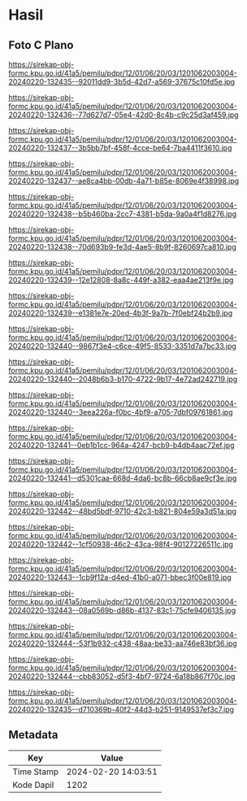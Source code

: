 # Hasil

## Foto C Plano

https://sirekap-obj-formc.kpu.go.id/41a5/pemilu/pdpr/12/01/06/20/03/1201062003004-20240220-132435--92011dd9-3b5d-42d7-a569-37675c10fd5e.jpg

https://sirekap-obj-formc.kpu.go.id/41a5/pemilu/pdpr/12/01/06/20/03/1201062003004-20240220-132436--77d627d7-05e4-42d0-8c4b-c9c25d3af459.jpg

https://sirekap-obj-formc.kpu.go.id/41a5/pemilu/pdpr/12/01/06/20/03/1201062003004-20240220-132437--3b5bb7bf-458f-4cce-be64-7ba4411f3610.jpg

https://sirekap-obj-formc.kpu.go.id/41a5/pemilu/pdpr/12/01/06/20/03/1201062003004-20240220-132437--ae8ca4bb-00db-4a71-b85e-8069e4f38998.jpg

https://sirekap-obj-formc.kpu.go.id/41a5/pemilu/pdpr/12/01/06/20/03/1201062003004-20240220-132438--b5b460ba-2cc7-4381-b5da-9a0a4f1d8276.jpg

https://sirekap-obj-formc.kpu.go.id/41a5/pemilu/pdpr/12/01/06/20/03/1201062003004-20240220-132438--70d693b9-fe3d-4ae5-8b9f-8260697ca810.jpg

https://sirekap-obj-formc.kpu.go.id/41a5/pemilu/pdpr/12/01/06/20/03/1201062003004-20240220-132439--12e12808-8a8c-449f-a382-eaa4ae213f9e.jpg

https://sirekap-obj-formc.kpu.go.id/41a5/pemilu/pdpr/12/01/06/20/03/1201062003004-20240220-132439--e1381e7e-20ed-4b3f-9a7b-7f0ebf24b2b9.jpg

https://sirekap-obj-formc.kpu.go.id/41a5/pemilu/pdpr/12/01/06/20/03/1201062003004-20240220-132440--9867f3e4-c6ce-49f5-8533-3351d7a7bc33.jpg

https://sirekap-obj-formc.kpu.go.id/41a5/pemilu/pdpr/12/01/06/20/03/1201062003004-20240220-132440--2048b6b3-b170-4722-9b17-4e72ad242719.jpg

https://sirekap-obj-formc.kpu.go.id/41a5/pemilu/pdpr/12/01/06/20/03/1201062003004-20240220-132440--3eea226a-f0bc-4bf9-a705-7dbf09761861.jpg

https://sirekap-obj-formc.kpu.go.id/41a5/pemilu/pdpr/12/01/06/20/03/1201062003004-20240220-132441--0eb1b1cc-964a-4247-bcb9-b4db4aac72ef.jpg

https://sirekap-obj-formc.kpu.go.id/41a5/pemilu/pdpr/12/01/06/20/03/1201062003004-20240220-132441--d5301caa-668d-4da6-bc8b-66cb8ae9cf3e.jpg

https://sirekap-obj-formc.kpu.go.id/41a5/pemilu/pdpr/12/01/06/20/03/1201062003004-20240220-132442--48bd5bdf-9710-42c3-b821-804e59a3d51a.jpg

https://sirekap-obj-formc.kpu.go.id/41a5/pemilu/pdpr/12/01/06/20/03/1201062003004-20240220-132442--1cf50938-46c2-43ca-98f4-90127226511c.jpg

https://sirekap-obj-formc.kpu.go.id/41a5/pemilu/pdpr/12/01/06/20/03/1201062003004-20240220-132443--1cb9f12a-d4ed-41b0-a071-bbec3f00e819.jpg

https://sirekap-obj-formc.kpu.go.id/41a5/pemilu/pdpr/12/01/06/20/03/1201062003004-20240220-132443--08a0569b-d86b-4137-83c1-75cfe9406135.jpg

https://sirekap-obj-formc.kpu.go.id/41a5/pemilu/pdpr/12/01/06/20/03/1201062003004-20240220-132444--53f1b932-c438-48aa-be33-aa746e83bf36.jpg

https://sirekap-obj-formc.kpu.go.id/41a5/pemilu/pdpr/12/01/06/20/03/1201062003004-20240220-132444--cbb83052-d5f3-4bf7-9724-6a18b867f70c.jpg

https://sirekap-obj-formc.kpu.go.id/41a5/pemilu/pdpr/12/01/06/20/03/1201062003004-20240220-132435--d710369b-40f2-44d3-b251-9149537ef3c7.jpg


## Metadata

| Key        | Value               |
| ---------- | ------------------- |
| Time Stamp | 2024-02-20 14:03:51 |
| Kode Dapil | 1202                |



